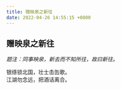 ```yaml
---
title: 赠映泉之新往
date: 2022-04-26 14:55:15 +0800
---
```


## 赠映泉之新往

*题注：同事映泉，新去而不知所往，故曰新往。*

银绦锁北国，壮士击缶歌。    
江湖勿念远，把酒话离合。    
